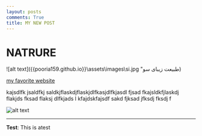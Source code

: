 ```yaml
---
layout: posts
comments: True
title: MY NEW POST
---
```


# NATRURE



![alt text]({{pooria159.github.io}}\assets\images\si.jpg "طبیعت زیبای سو)

[my favorite website](http://www.google.com)

kajsdlfk jsaldfkj saldkjflaskdjflaskjdlfkasjdlfkjasdl fjsad fkajsldkfjlaskdj flakjds fksad flaksj dlfkjads l
kfajdskfajsdf sakd fjksad jfksdj fksdj f



![alt text](../assets/images/grouppic.jpg "Team Picture")

---
**Test**: This is atest
